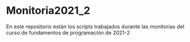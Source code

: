 # Monitoria2021_2
En este repositorio están los scripts trabajados durante las monitorias del curso de fundamentos de programación de 2021-2
